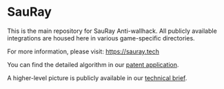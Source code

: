 # SauRay

This is the main repository for SauRay Anti-wallhack. All publicly available integrations are housed here in various game-specific directories.

For more information, please visit: https://sauray.tech

You can find the detailed algorithm in our [patent application](https://patents.google.com/patent/US20220219086A1).

A higher-level picture is publicly available in our [technical brief](https://toomuchvoltage.com/pub/sauray_techbrief/sauray_techbrief.pdf). 
